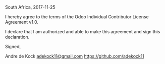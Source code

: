 South Africa, 2017-11-25

I hereby agree to the terms of the Odoo Individual Contributor License
Agreement v1.0.

I declare that I am authorized and able to make this agreement and sign this
declaration.

Signed,

Andre de Kock adekock11@gmail.com https://github.com/adekock11
